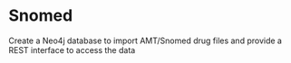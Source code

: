 Snomed
======

Create a Neo4j database to import AMT/Snomed drug files and provide a REST interface to access the data
